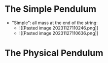 # The Simple Pendulum
- "Simple": all mass at the end of the string: 
	- ![[Pasted image 20231127110246.png]]
	- ![[Pasted image 20231127110636.png]]

# The Physical Pendulum
